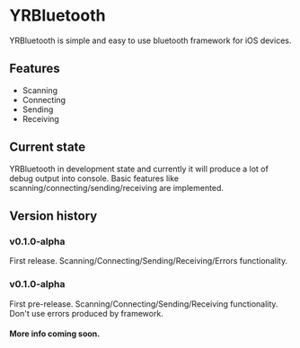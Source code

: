 # YRBluetooth
YRBluetooth is simple and easy to use bluetooth framework for iOS devices.

## Features
- Scanning
- Connecting 
- Sending 
- Receiving

## Current state
YRBluetooth in development state and currently it will produce a lot of debug output into console. Basic features like scanning/connecting/sending/receiving are implemented.

## Version history

### v0.1.0-alpha
First release. Scanning/Connecting/Sending/Receiving/Errors functionality.

### v0.1.0-alpha
First pre-release. Scanning/Connecting/Sending/Receiving functionality. Don't use errors produced by framework.

#### More info coming soon.
